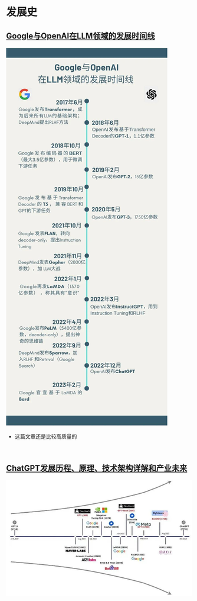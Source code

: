 # 发展史

## [Google与OpenAI在LLM领域的发展时间线](https://hub.baai.ac.cn/view/23989)
![](./images/Google_OpenAI_LLM_Timeline.jpg)
* 这篇文章还是比较高质量的
<br>

## [ChatGPT发展历程、原理、技术架构详解和产业未来](https://www.eet-china.com/mp/a196597.html)

![](./images/LLM_Timeline.jpg)

